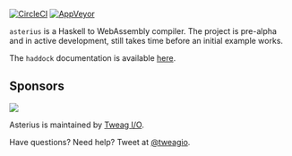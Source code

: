 [![CircleCI](https://circleci.com/gh/tweag/asterius/tree/master.svg?style=shield)](https://circleci.com/gh/tweag/asterius/tree/master)
[![AppVeyor](https://ci.appveyor.com/api/projects/status/github/tweag/asterius?branch=master&svg=true)](https://ci.appveyor.com/project/TerrorJack/asterius?branch=master)

`asterius` is a Haskell to WebAssembly compiler. The project is pre-alpha and in active development, still takes time before an initial example works.

The `haddock` documentation is available [here](https://tweag.github.io/asterius/haddock).

## Sponsors

[<img src="https://www.tweag.io/img/tweag-med.png">](https://tweag.io)

Asterius is maintained by [Tweag I/O](https://tweag.io/).

Have questions? Need help? Tweet at [@tweagio](https://twitter.com/tweagio).
